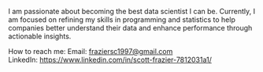 I am passionate about becoming the best data scientist I can be. Currently, I am focused on refining my skills in programming and statistics to help companies better understand their data and enhance performance through actionable insights.

How to reach me:
Email: fraziersc1997@gmail.com<br>
LinkedIn: https://www.linkedin.com/in/scott-frazier-7812031a1/
